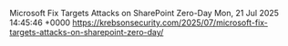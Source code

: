 Microsoft Fix Targets Attacks on SharePoint Zero-Day
Mon, 21 Jul 2025 14:45:46 +0000
https://krebsonsecurity.com/2025/07/microsoft-fix-targets-attacks-on-sharepoint-zero-day/
